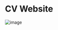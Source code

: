 # CV Website

![image](https://user-images.githubusercontent.com/84846378/221412059-9b8be2d1-aa0a-41ae-8228-b8506700d0dc.png)
